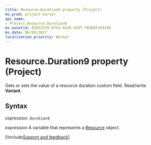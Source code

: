 ```yaml
---
title: Resource.Duration9 property (Project)
ms.prod: project-server
api_name:
- Project.Resource.Duration9
ms.assetid: 05833578-6f5d-0a20-3d4f-f83b0fe5d198
ms.date: 06/08/2017
localization_priority: Normal
---
```



# Resource.Duration9 property (Project)

 Gets or sets the value of a resource duration custom field. Read/write **Variant**.


## Syntax

_expression_. `Duration9`

_expression_ A variable that represents a [Resource](./Project.Resource.md) object.

[!include[Support and feedback](~/includes/feedback-boilerplate.md)]